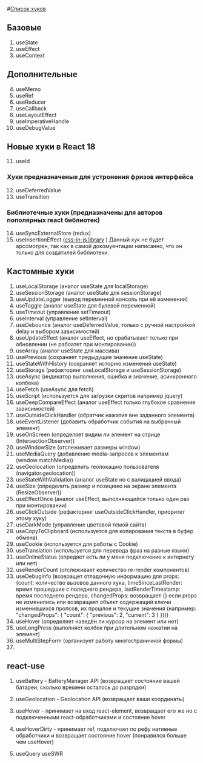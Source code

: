 #[Список хуков](https://reactjs.org/docs/hooks-reference.html)

## Базовые
1. useState
2. useEffect
3. useContext

## Дополнительные
4. useMemo
5. useRef
6. useReducer
7. useCallback
8. useLayoutEffect
9. useImperativeHandle
10. useDebugValue

## Новые хуки в React 18
11. useId
### Хуки предназначеные для устронения фризов интерфейса
12. useDeferredValue
13. useTransition

### Библиотечные хуки (предназначены для авторов пополярных react библиотек)
14. useSyncExternalStore (redux)
15. useInsertionEffect ([css-in-js library](https://github.com/andreipfeiffer/css-in-js) ) Данный хук не будет арссмотрен, так как в самой докомуентации написанно, что он только для создатилей библиотеки.

## Кастомные хуки
1. useLocalStorage (аналог useState для localStorage)
2. useSessionStorage (аналог useState для sessionStorage)
3. useUpdateLogger (вывод переменной консоль при её изменении)
4. useToggle (аналог useState для булевой переменной)
5. useTimeout (управление setTimeout)
6. useInterval (управление setInterval)
7. useDebounce (аналог useDeferredValue, только с ручной настройкой delay и выбором зависимостей)
8. useUpdateEffect (аналог useEffect, но срабатывает только при обновлении (не рабоатет при монтировании))
9. useArray (аналог useState для массива)
10. usePrevious (сохраняет предыдущие значение useState)
11. useStateWithHistory (сохраняет историю изменений useState)
12. useStorage (рефакторинг useLocalStorage и useSessionStorage)
13. useAsync (индикатор выполнения, ошибка и значение, асинхронного колбека)
14. useFetch (useAsync для fetch)
15. useScript (используется для загрузки скритов например jquery)
16. useDeepCompareEffect (аналог useEffect только глубокое сравнение зависимостей)
17. useOutsideClickHandler (обратчик нажатия вне заданного элемента)
18. useEventListener (добавить обработчик события на выбранный элемент)
19. useOnScreen (определяет видим ли элемент на стрице (IntersectionObserver))
20. useWindowSize (отслеживает размеры window)
21. useMediaQuery (добавление media-запросов к элементам (window.matchMedia))
22. useGeolocation (определить геолокацию пользователя (navigator.geolocation))
23. useStateWithValidation (аналог useState но с валидацией ввода)
24. useSize (определить размер и позициию на экране элемента (ResizeObserver))
25. useEffectOnce (аналог useEffect, выполняющийся только один раз при монтировании)
26. useClickOutside (рефакторинг useOutsideClickHandler, приоритет этому хуку)
27. useDarkMode (управление цветовой темой сайта)
28. useCopyToClipboard (используется для копирования текста в буфер обмена)
29. useCookie (используется для работы с Cookie)
30. useTranslation (используется для перевода фраз на разные языки)
31. useOnlineStatus (опредяет есть ли у меня подключение к интернету или нет)
32. useRenderCount (отслеживает количество re-render компонентов)
33. useDebugInfo (возвращет отладочную информацию для props: {count: количество вызовов данного хука, timeSinceLastRender: время прошедшие с поледнего рендера, lastRenderTimestamp: время последнего рендера, changedProps: возвращает {} если props не изменились или возвращает объект содержащий ключи изменившихся пропсов, их прошлое и текущие значения (например: "changedProps": { "count": { "previous": 2, "current": 3 } })})
34. useHover (определяет наведён ли курсор на элемент или нет)
35. useLongPress (выполняет колбек при длительном нажатии на элемент)
36. useMultiStepForm (организует работу многостраничной формы)
37. 
## react-use
1. useBattery - BatteryManager API (возвращает состояние вашей батареи, сколько времени осталось до разрядки)
2. useGeolocation - Geolocation API (возвращает ваши координаты)
3. useHover - принимает на вход react-element, возвращает его же но с подключенными react-обработчиками и состояние hover
4. useHoverDirty - принимает ref, подключает по рефу нативные обработчики и возвращает состояние hover (понравился больше чем useHover)

5. useQuery
useSWR
